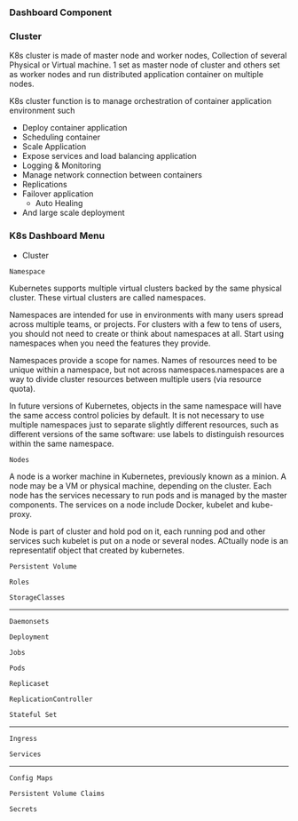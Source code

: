 
### Dashboard Component

### Cluster

  K8s cluster is made of master node and worker nodes, Collection of several Physical or Virtual machine. 1 set as master node of cluster 
  and others set as worker nodes and run distributed application container on multiple nodes.
  
  K8s cluster function is to manage orchestration of container application environment such
  - Deploy container application
  - Scheduling container
  - Scale Application
  - Expose services and load balancing application
  - Logging & Monitoring
  - Manage network connection between containers
  - Replications
  - Failover application
	- Auto Healing
  - And large scale deployment
  
 
 ### K8s Dashboard Menu
 
 - Cluster
 
 `Namespace`

Kubernetes supports multiple virtual clusters backed by the same physical cluster. These virtual clusters are called 	namespaces.

Namespaces are intended for use in environments with many users spread across multiple teams, or projects. For clusters with a few to tens of users, you should not need to create or think about namespaces at all. Start using namespaces when you need the features they provide.

Namespaces provide a scope for names. Names of resources need to be unique within a namespace, but not across namespaces.namespaces are a way to divide cluster resources between multiple users (via resource quota).
		
In future versions of Kubernetes, objects in the same namespace will have the same access control policies by default. It is not necessary to use multiple namespaces just to separate slightly different resources, such as different versions of the same software: use labels to distinguish resources within the same namespace.

`Nodes`

A node is a worker machine in Kubernetes, previously known as a minion. A node may be a VM or physical machine, depending on the cluster. Each node has the services necessary to run pods and is managed by the master components. The services on a node include Docker, kubelet and kube-proxy. 

Node is part of cluster and hold pod on it, each running pod and other services such kubelet is put on a node or several nodes. ACtually node is an representatif object that created by kubernetes.

`Persistent Volume`

`Roles`

`StorageClasses`

---

`Daemonsets`

`Deployment`

`Jobs`

`Pods`

`Replicaset`

`ReplicationController`

`Stateful Set`

---

`Ingress`

`Services`

---

`Config Maps`

`Persistent Volume Claims`

`Secrets`












  
